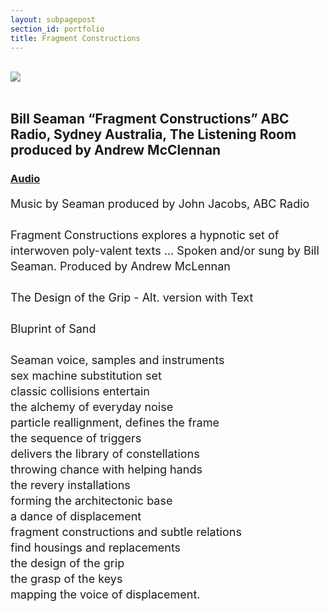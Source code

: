 ```yaml
---
layout: subpagepost
section_id: portfolio
title: Fragment Constructions
---
```

<br>
<div class="full">
    <div class="row">
         <div class="large-12 large-centered columns">
         <img src="../images/assets/Picture22.png">
        </div>
    </div>
<br>
<div class="Text_works">
<div class="Text_title_works">
<h2>Bill Seaman “Fragment Constructions” ABC Radio, Sydney Australia, The Listening Room produced by Andrew McClennan</h2>
<a href="https://drive.google.com/file/d/18rZfcEpCo0Etl7CIPgaPbREiKHdvEFkI/view?usp=sharing"><h3>Audio</h3></a>
</div>
<p style="line-height:25px; font-size: 18px">
Music by Seaman produced by John Jacobs, ABC Radio<br><br>
 Fragment Constructions explores a hypnotic set of interwoven poly-valent texts ... Spoken and/or sung by Bill Seaman. Produced by Andrew McLennan
<br><br>
The Design of the Grip - Alt. version with Text
<br><br>
Bluprint of Sand
<br><br>
Seaman voice, samples and instruments
<br>
sex machine substitution set<br>
classic collisions entertain<br>
the alchemy of everyday noise<br>
particle reallignment, defines the frame<br>
the sequence of triggers<br>
delivers the library of constellations<br>
throwing chance with helping hands<br>
the revery installations<br>
forming the architectonic base<br>
a dance of displacement<br>
fragment constructions and subtle relations<br>
find housings and replacements<br>
the design of the grip<br>
the grasp of the keys<br>
mapping the voice of displacement.<br>
</p>
</div>
</div>
<br>